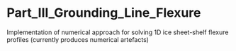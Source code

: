 # Part_III_Grounding_Line_Flexure
Implementation of numerical approach for solving 1D ice sheet-shelf flexure profiles (currently produces numerical artefacts)

